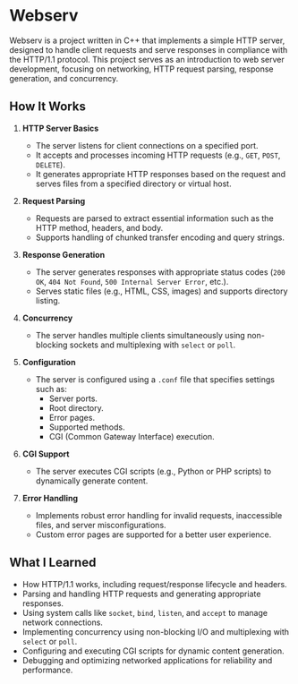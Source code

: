 # Webserv  

Webserv is a project written in C++ that implements a simple HTTP server, designed to handle client requests and serve responses in compliance with the HTTP/1.1 protocol. This project serves as an introduction to web server development, focusing on networking, HTTP request parsing, response generation, and concurrency.

## How It Works  

1. **HTTP Server Basics**  
   - The server listens for client connections on a specified port.  
   - It accepts and processes incoming HTTP requests (e.g., `GET`, `POST`, `DELETE`).  
   - It generates appropriate HTTP responses based on the request and serves files from a specified directory or virtual host.  

2. **Request Parsing**  
   - Requests are parsed to extract essential information such as the HTTP method, headers, and body.  
   - Supports handling of chunked transfer encoding and query strings.  

3. **Response Generation**  
   - The server generates responses with appropriate status codes (`200 OK`, `404 Not Found`, `500 Internal Server Error`, etc.).  
   - Serves static files (e.g., HTML, CSS, images) and supports directory listing.  

4. **Concurrency**  
   - The server handles multiple clients simultaneously using non-blocking sockets and multiplexing with `select` or `poll`.  

5. **Configuration**  
   - The server is configured using a `.conf` file that specifies settings such as:  
     - Server ports.  
     - Root directory.  
     - Error pages.  
     - Supported methods.  
     - CGI (Common Gateway Interface) execution.  

6. **CGI Support**  
   - The server executes CGI scripts (e.g., Python or PHP scripts) to dynamically generate content.  

7. **Error Handling**  
   - Implements robust error handling for invalid requests, inaccessible files, and server misconfigurations.  
   - Custom error pages are supported for a better user experience.  

## What I Learned  
- How HTTP/1.1 works, including request/response lifecycle and headers.  
- Parsing and handling HTTP requests and generating appropriate responses.  
- Using system calls like `socket`, `bind`, `listen`, and `accept` to manage network connections.  
- Implementing concurrency using non-blocking I/O and multiplexing with `select` or `poll`.  
- Configuring and executing CGI scripts for dynamic content generation.  
- Debugging and optimizing networked applications for reliability and performance.  
